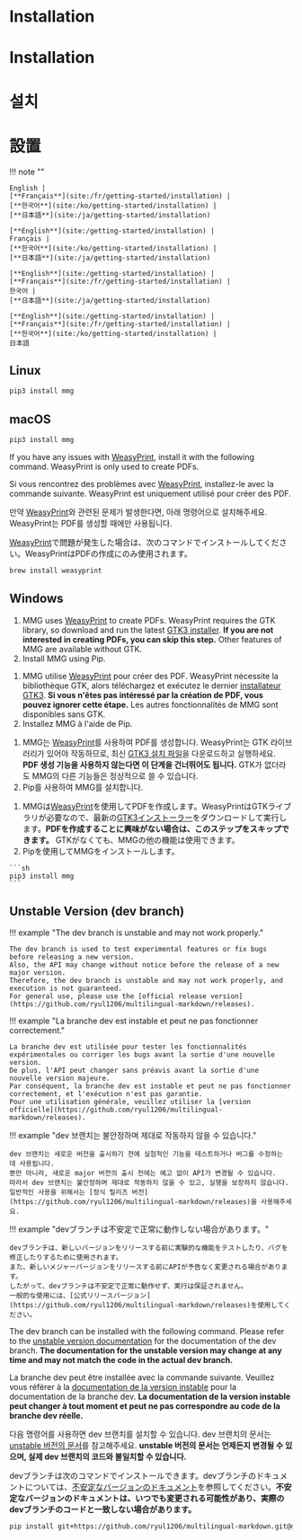 <!---------------------------->
<!-- multilingual suffix: en, fr, ko, ja -->
<!---------------------------->
<!-- [en] -->
# Installation
<!-- [fr] -->
# Installation
<!-- [ko] -->
# 설치
<!-- [ja] -->
# 設置
<!-- [common] -->

!!! note ""

<!-- [en] -->
    English |
    [**Français**](site:/fr/getting-started/installation) |
    [**한국어**](site:/ko/getting-started/installation) |
    [**日本語**](site:/ja/getting-started/installation)
<!-- [fr] -->
    [**English**](site:/getting-started/installation) |
    Français |
    [**한국어**](site:/ko/getting-started/installation) |
    [**日本語**](site:/ja/getting-started/installation)
<!-- [ko] -->
    [**English**](site:/getting-started/installation) |
    [**Français**](site:/fr/getting-started/installation) |
    한국어 |
    [**日本語**](site:/ja/getting-started/installation)
<!-- [ja] -->
    [**English**](site:/getting-started/installation) |
    [**Français**](site:/fr/getting-started/installation) |
    [**한국어**](site:/ko/getting-started/installation) |
    日本語
<!-- [common] -->

## Linux

```sh
pip3 install mmg
```

## macOS

```sh
pip3 install mmg
```

<!-- [en] -->
If you have any issues with [WeasyPrint](https://doc.courtbouillon.org/weasyprint/stable/first_steps.html#macos), install it with the following command. WeasyPrint is only used to create PDFs.
<!-- [fr] -->
Si vous rencontrez des problèmes avec [WeasyPrint](https://doc.courtbouillon.org/weasyprint/stable/first_steps.html#macos), installez-le avec la commande suivante. WeasyPrint est uniquement utilisé pour créer des PDF.
<!-- [ko] -->
만약 [WeasyPrint](https://doc.courtbouillon.org/weasyprint/stable/first_steps.html#macos)와 관련된 문제가 발생한다면, 아래 명령어으로 설치해주세요. WeasyPrint는 PDF를 생성할 때에만 사용됩니다.
<!-- [ja] -->
[WeasyPrint](https://doc.courtbouillon.org/weasyprint/stable/first_steps.html#macos)で問題が発生した場合は、次のコマンドでインストールしてください。WeasyPrintはPDFの作成にのみ使用されます。
<!-- [common] -->

```sh
brew install weasyprint
```

## Windows

<!-- [en] -->
1. MMG uses [WeasyPrint](https://doc.courtbouillon.org/weasyprint/stable/first_steps.html#windows) to create PDFs. WeasyPrint requires the GTK library, so download and run the latest [GTK3 installer](https://github.com/tschoonj/GTK-for-Windows-Runtime-Environment-Installer/releases). **If you are not interested in creating PDFs, you can skip this step.** Other features of MMG are available without GTK.
2. Install MMG using Pip.
<!-- [fr] -->
1. MMG utilise [WeasyPrint](https://doc.courtbouillon.org/weasyprint/stable/first_steps.html#windows) pour créer des PDF. WeasyPrint nécessite la bibliothèque GTK, alors téléchargez et exécutez le dernier [installateur GTK3](https://github.com/tschoonj/GTK-for-Windows-Runtime-Environment-Installer/releases). **Si vous n'êtes pas intéressé par la création de PDF, vous pouvez ignorer cette étape.** Les autres fonctionnalités de MMG sont disponibles sans GTK.
2. Installez MMG à l'aide de Pip.
<!-- [ko] -->
1. MMG는 [WeasyPrint](https://doc.courtbouillon.org/weasyprint/stable/first_steps.html#windows)를 사용하여 PDF를 생성합니다. WeasyPrint는 GTK 라이브러리가 있어야 작동하므로, 최신 [GTK3 설치 파일](https://github.com/tschoonj/GTK-for-Windows-Runtime-Environment-Installer/releases)을 다운로드하고 실행하세요. **PDF 생성 기능을 사용하지 않는다면 이 단계을 건너뛰어도 됩니다.** GTK가 없더라도 MMG의 다른 기능들은 정상적으로 쓸 수 있습니다.
2. Pip를 사용하여 MMG를 설치합니다.
<!-- [ja] -->
1. MMGは[WeasyPrint](https://doc.courtbouillon.org/weasyprint/stable/first_steps.html#windows)を使用してPDFを作成します。WeasyPrintはGTKライブラリが必要なので、最新の[GTK3インストーラー](https://github.com/tschoonj/GTK-for-Windows-Runtime-Environment-Installer/releases)をダウンロードして実行します。**PDFを作成することに興味がない場合は、このステップをスキップできます。** GTKがなくても、MMGの他の機能は使用できます。
2. Pipを使用してMMGをインストールします。
<!-- [common] -->

    ```sh
    pip3 install mmg
    ```

## Unstable Version (dev branch)

<!-- [en] -->
!!! example "The dev branch is unstable and may not work properly."

    The dev branch is used to test experimental features or fix bugs before releasing a new version.
    Also, the API may change without notice before the release of a new major version.
    Therefore, the dev branch is unstable and may not work properly, and execution is not guaranteed.
    For general use, please use the [official release version](https://github.com/ryul1206/multilingual-markdown/releases).
<!-- [fr] -->
!!! example "La branche dev est instable et peut ne pas fonctionner correctement."

    La branche dev est utilisée pour tester les fonctionnalités expérimentales ou corriger les bugs avant la sortie d'une nouvelle version.
    De plus, l'API peut changer sans préavis avant la sortie d'une nouvelle version majeure.
    Par conséquent, la branche dev est instable et peut ne pas fonctionner correctement, et l'exécution n'est pas garantie.
    Pour une utilisation générale, veuillez utiliser la [version officielle](https://github.com/ryul1206/multilingual-markdown/releases).
<!-- [ko] -->
!!! example "dev 브랜치는 불안정하며 제대로 작동하지 않을 수 있습니다."

    dev 브랜치는 새로운 버전을 출시하기 전에 실험적인 기능을 테스트하거나 버그를 수정하는 데 사용됩니다.
    뿐만 아니라, 새로운 major 버전의 출시 전에는 예고 없이 API가 변경될 수 있습니다.
    따라서 dev 브랜치는 불안정하며 제대로 작동하지 않을 수 있고, 실행을 보장하지 않습니다.
    일반적인 사용을 위해서는 [정식 릴리즈 버전](https://github.com/ryul1206/multilingual-markdown/releases)을 사용해주세요.
<!-- [ja] -->
!!! example "devブランチは不安定で正常に動作しない場合があります。"

    devブランチは、新しいバージョンをリリースする前に実験的な機能をテストしたり、バグを修正したりするために使用されます。
    また、新しいメジャーバージョンをリリースする前にAPIが予告なく変更される場合があります。
    したがって、devブランチは不安定で正常に動作せず、実行は保証されません。
    一般的な使用には、[公式リリースバージョン](https://github.com/ryul1206/multilingual-markdown/releases)を使用してください。
<!-- [common] -->

<!-- [en] -->
The dev branch can be installed with the following command. Please refer to the [unstable version documentation](https://mmg.ryul1206.dev/unstable/) for the documentation of the dev branch. **The documentation for the unstable version may change at any time and may not match the code in the actual dev branch.**
<!-- [fr] -->
La branche dev peut être installée avec la commande suivante. Veuillez vous référer à la [documentation de la version instable](https://mmg.ryul1206.dev/unstable/fr/) pour la documentation de la branche dev. **La documentation de la version instable peut changer à tout moment et peut ne pas correspondre au code de la branche dev réelle.**
<!-- [ko] -->
다음 명령어를 사용하면 dev 브랜치를 설치할 수 있습니다. dev 브랜치의 문서는 [unstable 버전의 문서](https://mmg.ryul1206.dev/unstable/ko/)를 참고해주세요. **unstable 버전의 문서는 언제든지 변경될 수 있으며, 실제 dev 브랜치의 코드와 불일치할 수 있습니다.**
<!-- [ja] -->
devブランチは次のコマンドでインストールできます。devブランチのドキュメントについては、[不安定なバージョンのドキュメント](https://mmg.ryul1206.dev/unstable/ja/)を参照してください。**不安定なバージョンのドキュメントは、いつでも変更される可能性があり、実際のdevブランチのコードと一致しない場合があります。**
<!-- [common] -->

```sh
pip install git+https://github.com/ryul1206/multilingual-markdown.git@dev
```
